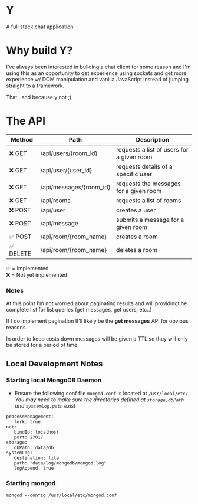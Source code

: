 # Y
A full stack chat application

# Why build Y?
I've always been interested in building a chat client for some reason and I'm using this as an opportunity to get experience using sockets and get more experience w/ DOM manipulation and vanilla JavaScript instead of jumping straight to a framework.

That.. and because y not ;)

# The API

|Method|Path|Description|
|--|--|--|
|❌ GET|/api/users/{room_id}|requests a list of users for a given room|
|❌ GET|/api/user/{user_id}|requests details of a specific user|
|❌ GET|/api/messages/{room_id}|requests the messages for a given room|
|❌ GET|/api/rooms|requests a list of rooms|
|❌ POST|/api/user|creates a user|
|❌ POST|/api/message|submits a message for a given room|
|✅ POST|/api/room/{room_name}|creates a room|
|✅ DELETE|/api/room/{room_name}|deletes a room|  

✅ = Implemented  
❌ = Not yet implemented

### Notes
At this point I'm not worried about paginating results and will providingt he complete list for list queries (get messages, get users, etc..)

If I do implement pagination It'll likely be the **get messages** API for obvious reasons.

In order to keep costs down messages will be given a TTL so they will only be stored for a period of time.


## Local Development Notes
### Starting local MongoDB Daemon
- Ensure the following conf file `mongod.conf` is located at `/usr/local/etc/`
*You may need to make sure the directories defined at `storage.dbPath` and `systemLog.path` exist*
```
processManagement:
   fork: true
net:
   bindIp: localhost
   port: 27017
storage:
   dbPath: data/db
systemLog:
   destination: file
   path: "data/log/mongodb/mongod.log"
   logAppend: true

```
### Starting mongod
```
mongod --config /usr/local/etc/mongod.conf
```